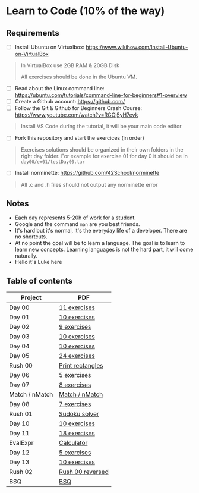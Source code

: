 # Learn to Code (10% of the way)

## Requirements

- [ ] Install Ubuntu on Virtualbox: https://www.wikihow.com/Install-Ubuntu-on-VirtualBox

> In VirtualBox use 2GB RAM & 20GB Disk
> 
> All exercises should be done in the Ubuntu VM.

- [ ] Read about the Linux command line: https://ubuntu.com/tutorials/command-line-for-beginners#1-overview
- [ ] Create a Github account: https://github.com/
- [ ] Follow the Git & Github for Beginners Crash Course: https://www.youtube.com/watch?v=RGOj5yH7evk

> Install VS Code during the tutorial, it will be your main code editor

- [ ] Fork this repository and start the exercices (in order)

> Exercises solutions should be organized in their own folders in the right day folder.
> For example for exercise 01 for day 0 it should be in `day00/ex01/testDay00.tar`

- [ ] Install norminette: https://github.com/42School/norminette

> All .c and .h files should not output any norminette error

## Notes

* Each day represents 5-20h of work for a student.
* Google and the command `man` are you best friends.
* It's hard but it's normal, it's the everyday life of a developer. There are no shortcuts.
* At no point the goal will be to learn a language. The goal is to learn to learn new concepts. Learning languages is not the hard part, it will come naturally.
* Hello it's Luke here

## Table of contents

| Project        | PDF                                       |
|----------------|-------------------------------------------|
| Day 00         | [11 exercises](day00/d00.en.pdf)          |
| Day 01         | [10 exercises](day01/d01.en.pdf)          |
| Day 02         | [9 exercises](day02/d02.en.pdf)           |
| Day 03         | [10 exercises](day03/d03.en.pdf)          |
| Day 04         | [10 exercises](day04/d04.en.pdf)          |
| Day 05         | [24 exercises](day05/d05.en.pdf)          |
| Rush 00        | [Print rectangles](rush00/colle00.en.pdf) |
| Day 06         | [5 exercises](day06/d06.en.pdf)           |
| Day 07         | [8 exercises](day07/d07.en.pdf)           |
| Match / nMatch | [Match / nMatch](match/proj01.en.pdf)     |
| Day 08         | [7 exercises](day08/d08.en.pdf)           |
| Rush 01        | [Sudoku solver](rush01/colle01.en.pdf)    |
| Day 10         | [10 exercises](day10/d10.en.pdf)          |
| Day 11         | [18 exercises](day11/d11.en.pdf)          |
| EvalExpr       | [Calculator](evalExpr/proj02.en.pdf)      |
| Day 12         | [5 exercises](day12/d12.en.pdf)           |
| Day 13         | [10 exercises](day13/d13.en.pdf)          |
| Rush 02        | [Rush 00 reversed](rush02/colle02.en.pdf) |
| BSQ            | [BSQ](bsq/bsq.en.pdf)                     |
